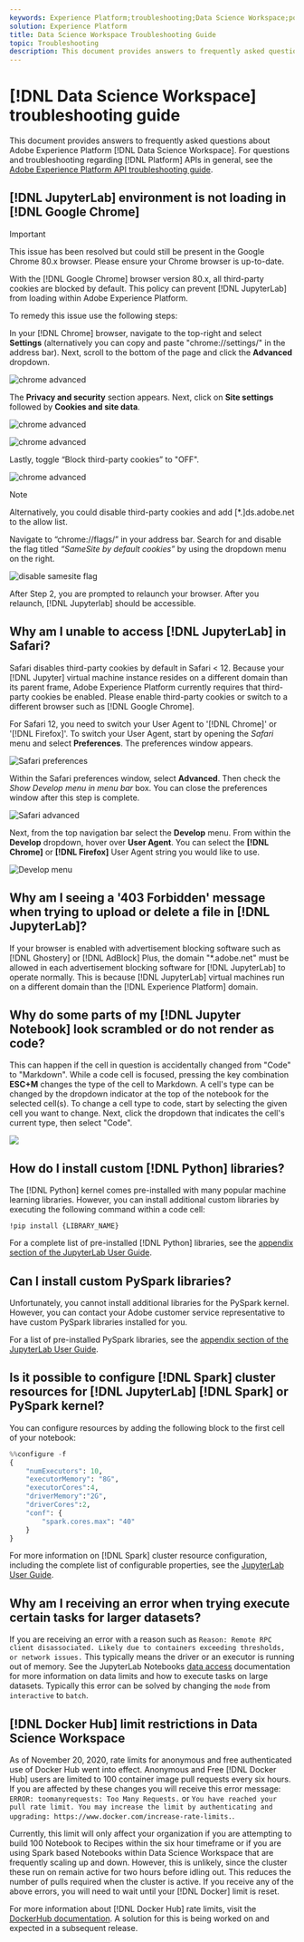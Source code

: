 ```yaml
---
keywords: Experience Platform;troubleshooting;Data Science Workspace;popular topics
solution: Experience Platform
title: Data Science Workspace Troubleshooting Guide
topic: Troubleshooting
description: This document provides answers to frequently asked questions about Adobe Experience Platform Data Science Workspace.
---
```


# [!DNL Data Science Workspace] troubleshooting guide

This document provides answers to frequently asked questions about Adobe Experience Platform [!DNL Data Science Workspace]. For questions and troubleshooting regarding [!DNL Platform] APIs in general, see the [Adobe Experience Platform API troubleshooting guide](../landing/troubleshooting.md).

## [!DNL JupyterLab] environment is not loading in [!DNL Google Chrome]

>[!IMPORTANT]
>
>This issue has been resolved but could still be present in the Google Chrome 80.x browser. Please ensure your Chrome browser is up-to-date. 

With the [!DNL Google Chrome] browser version 80.x, all third-party cookies are blocked by default. This policy can prevent [!DNL JupyterLab] from loading within Adobe Experience Platform.

To remedy this issue use the following steps: 

 In your [!DNL Chrome] browser, navigate to the top-right and select **Settings** (alternatively you can copy and paste "chrome://settings/" in the address bar). Next, scroll to the bottom of the page and click the **Advanced** dropdown.
   
![chrome advanced](./images/faq/chrome-advanced.png)

The **Privacy and security** section appears. Next, click on **Site settings** followed by **Cookies and site data**.
   
![chrome advanced](./images/faq/privacy-security.png)

![chrome advanced](./images/faq/cookies.png)

Lastly, toggle “Block third-party cookies” to "OFF". 

![chrome advanced](./images/faq/toggle-off.png)

>[!NOTE]
>
>Alternatively, you could disable third-party cookies and add [*.]ds.adobe.net to the allow list.

Navigate to “chrome://flags/” in your address bar. Search for and disable the flag titled *“SameSite by default cookies”* by using the dropdown menu on the right.
   
   ![disable samesite flag](./images/faq/samesite-flag.png)

After Step 2, you are prompted to relaunch your browser. After you relaunch, [!DNL Jupyterlab] should be accessible.

## Why am I unable to access [!DNL JupyterLab] in Safari?

Safari disables third-party cookies by default in Safari < 12. Because your [!DNL Jupyter] virtual machine instance resides on a different domain than its parent frame, Adobe Experience Platform currently requires that third-party cookies be enabled. Please enable third-party cookies or switch to a different browser such as [!DNL Google Chrome].

For Safari 12, you need to switch your User Agent to '[!DNL Chrome]' or '[!DNL Firefox]'. To switch your User Agent, start by opening the *Safari* menu and select **Preferences**. The preferences window appears.

![Safari preferences](./images/faq/preferences.png)

Within the Safari preferences window, select **Advanced**. Then check the *Show Develop menu in menu bar* box. You can close the preferences window after this step is complete.

![Safari advanced](./images/faq/advanced.png)

Next, from the top navigation bar select the **Develop** menu. From within the **Develop** dropdown, hover over **User Agent**. You can select the **[!DNL Chrome]** or **[!DNL Firefox]** User Agent string you would like to use.

![Develop menu](./images/faq/user-agent.png)

## Why am I seeing a '403 Forbidden' message when trying to upload or delete a file in [!DNL JupyterLab]?

If your browser is enabled with advertisement blocking software such as [!DNL Ghostery] or [!DNL AdBlock] Plus, the domain "\*.adobe.net" must be allowed in each advertisement blocking software for [!DNL JupyterLab] to operate normally. This is because [!DNL JupyterLab] virtual machines run on a different domain than the [!DNL Experience Platform] domain.

## Why do some parts of my [!DNL Jupyter Notebook] look scrambled or do not render as code?

This can happen if the cell in question is accidentally changed from "Code" to "Markdown". While a code cell is focused, pressing the key combination **ESC+M** changes the type of the cell to Markdown. A cell's type can be changed by the dropdown indicator at the top of the notebook for the selected cell(s). To change a cell type to code, start by selecting the given cell you want to change. Next, click the dropdown that indicates the cell's current type, then select "Code".

![](./images/faq/code_type.png)

## How do I install custom [!DNL Python] libraries?

The [!DNL Python] kernel comes pre-installed with many popular machine learning libraries. However, you can install additional custom libraries by executing the following command within a code cell:

```shell
!pip install {LIBRARY_NAME}
```

For a complete list of pre-installed [!DNL Python] libraries, see the [appendix section of the JupyterLab User Guide](./jupyterlab/overview.md#supported-libraries).

## Can I install custom PySpark libraries?

Unfortunately, you cannot install additional libraries for the PySpark kernel. However, you can contact your Adobe customer service representative to have custom PySpark libraries installed for you.

For a list of pre-installed PySpark libraries, see the [appendix section of the JupyterLab User Guide](./jupyterlab/overview.md#supported-libraries). 

## Is it possible to configure [!DNL Spark] cluster resources for [!DNL JupyterLab] [!DNL Spark] or PySpark kernel?

You can configure resources by adding the following block to the first cell of your notebook:

```python
%%configure -f 
{
    "numExecutors": 10,
    "executorMemory": "8G",
    "executorCores":4,
    "driverMemory":"2G",
    "driverCores":2,
    "conf": {
        "spark.cores.max": "40"
    }
}
```

For more information on [!DNL Spark] cluster resource configuration, including the complete list of configurable properties, see the [JupyterLab User Guide](./jupyterlab/overview.md#kernels).

## Why am I receiving an error when trying execute certain tasks for larger datasets?

If you are receiving an error with a reason such as `Reason: Remote RPC client disassociated. Likely due to containers exceeding thresholds, or network issues.` This typically means the driver or an executor is running out of memory. See the JupyterLab Notebooks [data access](./jupyterlab/access-notebook-data.md) documentation for more information on data limits and how to execute tasks on large datasets. Typically this error can be solved by changing the `mode` from `interactive` to `batch`.

## [!DNL Docker Hub] limit restrictions in Data Science Workspace

As of November 20, 2020, rate limits for anonymous and free authenticated use of Docker Hub went into effect. Anonymous and Free [!DNL Docker Hub] users are limited to 100 container image pull requests every six hours. If you are affected by these changes you will receive this error message: `ERROR: toomanyrequests: Too Many Requests.` or `You have reached your pull rate limit. You may increase the limit by authenticating and upgrading: https://www.docker.com/increase-rate-limits.`.

Currently, this limit will only affect your organization if you are attempting to build 100 Notebook to Recipes within the six hour timeframe or if you are using Spark based Notebooks within Data Science Workspace that are frequently scaling up and down. However, this is unlikely, since the cluster these run on remain active for two hours before idling out. This reduces the number of pulls required when the cluster is active. If you receive any of the above errors, you will need to wait until your [!DNL Docker] limit is reset.

For more information about [!DNL Docker Hub] rate limits, visit the [DockerHub documentation](https://www.docker.com/increase-rate-limits). A solution for this is being worked on and expected in a subsequent release.